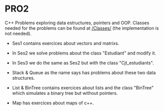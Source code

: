# PRO2
C++ Problems exploring data estructures, pointers and OOP.   Classes needed for the problems can be found at 
  [/Classes/](https://github.com/DidacDV/PRO2/tree/main/Classes) (the implementation is not needed).
  
-  Ses1 contains exercices about vectors and matrixs.
  
-  In Ses2 we solve problems about the class "Estudiant" and modify it.
  
-  In Ses3 we do the same as Ses2 but with the class "Cjt_estudiants".
  
- Stack & Queue as the name says has problems about these two data structures.
  
- List & BinTree contains exercices about lists and the class "BinTree" which simulates a binary tree but without pointers.

- Map has exercices about maps of c++.
